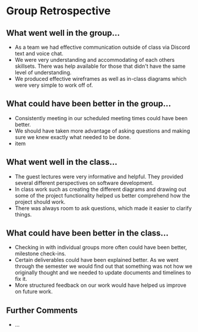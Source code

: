 # Group Retrospective

## What went well in the group...
* As a team we had effective communication outside of class via Discord text and voice chat.
* We were very understanding and accommodating of each others skillsets. There was help available for those that didn't have the same level of understanding.
* We produced effective wireframes as well as in-class diagrams which were very simple to work off of.

## What could have been better in the group...
* Consistently meeting in our scheduled meeting times could have been better.
* We should have taken more advantage of asking questions and making sure we knew exactly what needed to be done.
* item

## What went well in the class...
* The guest lectures were very informative and helpful. They provided several different perspectives on software development.
* In class work such as creating the different diagrams and drawing out some of the project functionality helped us better comprehend how the project should work.
* There was always room to ask questions, which made it easier to clarify things.

## What could have been better in the class...
* Checking in with individual groups more often could have been better, milestone check-ins.
* Certain deliverables could have been explained better. As we went through the semester we would find out that something was not 
how we originally thought and we needed to update documents and timelines to fix it.
* More structured feedback on our work would have helped us improve on future work.

## Further Comments
* ...